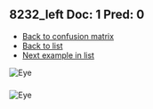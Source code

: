 ## 8232_left Doc: 1 Pred: 0
- [Back to confusion matrix](https://github.com/juliandewit/kaggle_retinopathy/blob/master/matrix.md)
- [Back to list](https://github.com/juliandewit/kaggle_retinopathy/blob/master/lists/10/list.md)
- [Next example in list](https://github.com/juliandewit/kaggle_retinopathy/blob/master/lists/10/82/8275_right.md)

![Eye](https://retinopaty.blob.core.windows.net/size1024/8232_left_1.jpeg)

### 

![Eye]()
